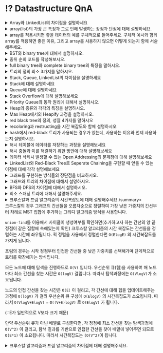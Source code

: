 # ⁉️ Datastructure QnA

<details>
<summary>Array와 LinkedList의 차이점을 설명하세요</summary>
<div markdown="2">       
먼저 원하는 원소에 접근할때 Array는 random access를 지원합니다.

인덱스를 통해 O(1)의 시간복잡도로 접근할 수 있습니다.

반면 Linkedlist는 sequential access를 지원합니다. 원하는 요소에 접근할 때 순차적으로 검색하며 찾아야해서 시간복잡도는 O(n)이 됩니다.

삽입/삭제의 경우 배열은 O(n)의 시간복잡도가 걸리고, 링크트리스트는 O(1)이 소요됩니다.

저장 방식도 배열에서 요소들은 인접한 메모리 위치에 연이어 저장됩니다. 반면 링크트리스트에서는 새로운 요소에 할당된 메모리 위치 주소가 링크트리스트의 이전 요소에 저장됩니다.

배열에서 메모리는 배열이 선언되자마자 compile time에 할당되어 집니다. (정적 메모리 할당)

링크트리스트에서 새로운 노드가 추가될 때 메모리를 runtime에 할당합니다. (동적 메모리 할당)

배열은 stack 섹션에 메모리 할당이 이루어지고 링크트 리스트는 heap 섹션에 메모리 할당이 이루어집니다.
</div>
</details>


<details>
<summary>array(list)의 가장 큰 특징과 그로 인해 발생하는 장점과 단점에 대해 설명하세요.</summary>
<div markdown="2">       

**array**

배열의 가장 큰 특징은 순차적으로 데이터를 저장한다는 점입니다.

데이터에 순서가 있기 때문에 0부터 시작하는 인덱스가 존재하며, 인덱스를 사용해 특정 요소를 찾고 조작이 가능하다는 것이 array의 장점입니다.

반면에 이에 따른 단점도 존재하는데, 순차적으로 존재하는 데이터의 중간에 요소가 삽입되거나 삭제되는 경우 그 뒤의 모든 요소들을 한칸씩 밀거나 당겨줘야하는 단점이 있습니다.

이런 경우 메모리 상에서 이루어지는 작업이 다른 자료구조에 비해 커지기 때문에 배열은 정보가 자주 삭제되거나 추가되는 데이터를 담기에는 적절치 않습니다.

**list**

리스트는 순서대로 저장하는 자료구조입니다.

구현 방식에 따라 크게 array list와 linked list로 나누어집니다.

array list

배열을 이용하여 리스트를 구현한 것을 의미합니다.

따라서 가장 큰 특징은 배열과 같이 순차적으로 데이터를 저장한다는 점입니다.

인덱스를 이용해서 특정 원소에 접근이 빠르다는 장점이 있고 데이터의 추가와 삭제가 느리다는 단점이 있습니다.

또한 리스트의 크기보다 저장할 데이터의 양이 많을 때 메모리의 사이즈를 다시 조정해야하는 문제가 발생합니다. 새로운 메모리를 찾아 복제해야하므로 시간이 오래 걸립니다.

linked list

가장 큰 특징은 각 노드에 다음 노드의 주소를 저장한다는 점입니다.

고정된 크기를 갖지 않기 때문에 동적으로 메모리 사용이 가능합니다. 또한 삽입/삭제 연산 시 O(1)의 시간복잡도를 갖는 장점이 있습니다.

반면에 특정 위치의 데이터를 검색할때 순차적으로 검색하여 찾아야하므로 O(n)의 시간복잡도를 갖는 단점이 있습니다.

</div>
</details>

<details>
<summary>array를 적용시키면 좋을 데이터의 예를 구체적으로 들어주세요. 구체적 예시와 함께 array를 적용하면 좋은 이유, 그리고 array를 사용하지 않으면 어떻게 되는지 함께 서술해주세요.</summary>
<div markdown="2">       

달 별 주식 차트 데이터가 있습니다.

달 별 주식 차트에 대한 데이터는 요소가 중간에 새롭게 추가되거나 삭제되는 정보가 아니며, 날자별로 주식 가격이 차례대로 저장되어야 하는 데이터 입니다.

순서가 중요한 데이터이므로 배열과 같이 순서를 보존해주는 자료구조를 사용하는 것이 좋습니다.

순서가 없는 자료구조를 사용하는 경우에는 날짜별 주식 가격을 확인하기 어렵고, 매번 전체 자료를 읽어 들이고 비교해야 하는 문제가 발생합니다.

</div>
</details>

<details>
<summary>BST와 binary tree에 대해서 설명하시오.</summary>
<div markdown="2">       
binary search tree는 binary tree의 성질을 자식노드를 최대 2개까지 가지는 성질과 트리의 성질을 만족하고, 새로운 정의인 왼쪽 자식 노드에는 자기 자신보다 작은 키값을 오른 쪽은 자기 자신보다 큰 키값을 가지는 노드를 가지는 tree 구조입니다. 이런 성질과 함께 균형 잡힌 트리의 경우에 O(logn)의 시간 복잡도를 가진다. 균형 잡힌 트리를 구성하기 위해서 Red-black tree나 AVL tree를 이용한다.
</div>
</details>


<details>
<summary>중위 순회 코드를 작성해보시오.</summary>
<div markdown="2">       
```def inorder(self, node):
	if self.node == None:
		return
	self.inorder(node.left)
	print(node.key, end= ' ')
	self.inorder(node.right)
```
</div>
</details>


<details>
<summary>full binary tree와 complete binary tree의 특징을 말하시오.</summary>
<div markdown="2">       
full binary tree는 잎새 노드를 제외한 모든 노드가 자식 노드를 2개 아니면 0개 가지고 있다. complete binary tree는 마지막 레벨을 제외한 모든 레벨에서 노드들이 왼쪽 단말 노드부터 꽉 채워진ㄴ 이진트리이다. complete binary tree는 1차원 배열로도 표현이 가능하다.
</div>
</details>

<details>
<summary>트리의 정의 최소 3가지를 말하시오.</summary>
<div markdown="2">       
트리는 사이클을 가지지 않고 노드에서 모든 정점이 연결된 구조를 가지며, 간선의 개수가 노드의 개수-1이다. 또 간선 하나를 자르면 트리가 두 개로 분리된다. 마지막으로 임의의 노드에서 다른 노드로 가는 경로는 유일하다.
</div>
</details>


<details>
<summary>Stack, Queue, LinkedList의 차이점을 설명하세요</summary>
<div markdown="2">       
Stack은 먼저 들어간 데이터가 가장 늦게 나오는 LIFO 구조입니다. Queue는 먼저 들어간 데이터가 먼저 나오는 FIFO 구조입니다. LinkedList는 각각의 데이터가 그 다음 데이터를 가리키는 하나의 참조만 갖는 구조입니다.
</div>
</details>

<details>
<summary>Stack에 대해 설명하세요</summary>
<div markdown="2">       
스택은 LIFO의 원리로 동작하는 선형적인 자료구조입니다. 스택은 데이터를 한쪽으로 삽입하고 삭제하기 때문에 데이터는 들어간 반대 순서로 나오는 특징을 가집니다. 스택의 이러한 특징을 활용하여 “웹 브라우저 뒤로가기”,”후위 표기법 계산”, “수식의 괄호 검사” 을 할 수 있습니다.
</div>
</details>

<details>
<summary>Queue에 대해 설명하세요</summary>
<div markdown="2">       
큐는 FIFO의 원리로 동작하는 자료구조입니다. 큐는 데이터를 한쪽에서 삽입하고 다른 한쪽에서 삭제하기 때문에 데이터가 들어간 순서대로 나오는 특징을 가집니다. 큐의 이러한 특징을 활용하여 “BFS 그래프 탐색”, “CPU 프로세스 스케쥴링” 을 할 수 있습니다
</div>
</details>

<details>
<summary>Stack Overflow에 대해 설명해보세요</summary>
<div markdown="2">       
운영체제의 메모리 영역중 함수의 지역변수, 매개변수가 저장되는 스택영역이 있습니다. 함수가 과도하게 호출되어 스택영역공간이 가득차게 되면 stack overflow가 발생할 수 있습니다.
</div>
</details>

<details>
<summary>Priority Queue의 동작 원리에 대해서 설명하시오.</summary>
<div markdown="2">       
우선순위 큐는 가장 우선순위가 높은 데이터를 먼저 꺼내기 위해 고안된 자료구조입니다. 우선순위 큐를 구현하기 위해서 힙으로 구현하는 것이 가장 효율적입니다. 따라서 힙에 대해 설명드리면 힙은 완전 이진 트리의 일종으로 루트 노드의 값이 최대면 최대힙, 최소면 최소힙으로 표현합니다. 힙의 이러한 특징으로 힙의 루트노드를 꺼낸다면 우선순위 큐의 목적인 우선순위가 가장 높은 데이터를 얻을 수 있는 것입니다. 힙은 모든 노드가 자신의 자식 노드보다 우선순위가 높다는 성질을 가지고 있어 이 성질을 통해 삽입과 삭제 연산 모두 O(logN)의 시간복잡도를 가지게 되는데 이는 배열, 연결리스트로 구현한 우선순위 큐보다 효율적입니다.
</div>
</details>

<details>
<summary>Heap의 종류와 각각의 특징을 설명하시오.</summary>
<div markdown="2">       
힙의 종류에는 최소힙과 최대힙이 있습니다. 최소힙은 부모 노드의  키 값이 자식 노드의 키 값보다 작거나 같은 완전 이진 트리입니다. 따라서 루트 노드가 가장 작은 값을 가지게 됩니다. 이와 반대로 최대힙은 부모 노드의 키 값이 자식 노드의 키 값보다 크거나 같은 완전 이진 트리입니다. 따라서 루트 노드가 가장 큰 값을 가지게 됩니다.
</div>
</details>

<details>
<summary>Max Heap에서의 Heapify 과정을 설명하시오.</summary>
<div markdown="2">       
원소 삽입 과정을 예로 들면 먼저 가장 말단의 노드에 원소를 삽입합니다. 다음 부모 노드와 비교해서 자식 노드가 크다면 교환하고 작다면 해당 부분에서 정지해 Heapify가 완료됩니다.  이런 로직을 최대힙의 성질을 만족할 때까지 반복합니다.
원소 삭제 과정에서는 먼저 루트 노드를 삭제하고 마지막 원소를 루트로 이동 후에 큰 값을 가진 자식과 위치를 교환해 가며 힙 구조를 완성시킵니다.
</div>
</details>


<details>
<summary>red black tree의 정의, 성질 4가지를 말하시오</summary>
<div markdown="2">       
red black tree는 다음 네가지의 조건을 만족해야한다. 루트 노드의 색깔은 검정이다(root property). 모든 leaf노드는 검정이다(external property). 빨강노드의 자식은 반드시 검정이다(internal property). 마지막으로 리프노드에서 루트 노드까지 가는 경로에서 만나는 블랙 노드의 개수는 같다.(depth property)
</div>
</details>

<details>
<summary>recoloring과 restructing을 시간 복잡도와 함께 설명하시오</summary>
<div markdown="2">       
restructing은 부모의 형제 노드가 검정색일 때 수행한다. restructing은 삽입된 노드, 부모 노드, 조부모 노드 이 세가지를 정렬하고 bst 성질에 맞게 트리구조로 바꾼 뒤에 중간 값을 루트로 달고 검정색으로 칠한뒤 나머지 노드는 빨강색으로 칠한다. 삽입을 하기 위해서 위치를 검색하는 시간 복잡도가 O(logn)이고 삽입과 정렬 모두 상수 시간이 들어서 최종적으로 restructing은 O(logn)의 시간 복잡도를 가진다. 
recoloring은 부모의 형제 노드의 색깔이 빨강색일때 진행한다. 부모와 부모의 형제의 색깔을 검정으로 만들어주고 삽입된 노드의 부모의 부모는 빨강색으로 바꾼다. 만약 부모가 root node라면 부모의 부모 색깔은 검정이 되고, 만약에 어떤 트리의 일부분인 서브트리라면 부모의 형제 색깔을 보고 restructing이나 recoloring을 다시 수행한다. 이에 따른 시간 복잡도는 restructing과 마찬가지로 insert해줄 위치를 찾는데 O(logn)시간이 걸리며 색깔만 바꿔주는데 상수시간이 걸려 최종적인 recoloring의 시간 복잡도는 O(logn)이다.
</div>
</details>

<details>
<summary>hash에서 red-black 트리가 사용되는 경우가 있는데, 사용하는 이유와 언제 사용하는지 설명하시오.</summary>
<div markdown="2">       
hash의 seperate chaining을 할 때, red-black tree로 링크드 리스트를 대체할 때가 있다. threshold가 8이상인 경우에 chaining하는 부분을  red-black tree로 구성하는 것이다. 그 이유는 링크드 리스트의 경우 검색의 시간 복잡도가 O(n)인데, red-black tree로 치환하게 되면 O(logn)으로 해시 충돌 시 더 빠른 검색을 보장하기 때문이다.
</div>
</details>



<details>
<summary>해시 테이블에 데이터를 저장하는 과정을 설명해보세요</summary>
<div markdown="2">       
해시 테이블은 배열로 이루어져있고 key-value 쌍의 데이터를 저장하는 자료구조입니다.

해시 함수를 통해 데이터의 key값으로 해시값을 얻을 수 있습니다. 이렇게 얻은 데이터의 해시값은 해시 bucket의 index로 사용되고, 해당 index에 데이터가 저장됩니다.
</div>
</details>

<details>
<summary>해시 충돌과 이를 해결하기 위한 방안에 대해 설명해보세요</summary>
<div markdown="2">       
해시 충돌을 설명하기전에 해시 함수에 대해 알아야 합니다.

해시 함수는 임의 크기의 데이터를 고정 크기의 값으로 매핑하는데 사용되는 함수입니다. 임의 크기의 데이터를 고정 크기의 해시값으로 변환하는 과정에서 서로 다른 데이터가 동일한 해시값을 갖는 해시 충돌이 발생할 수 있습니다.

해시 충돌을 해결하는데에 Open Addressing, Seperate Chaining 방식이 사용됩니다.

Open Addressing은 해시 충돌이 발생하면 비어있는 bucket을 찾아 데이터를 삽입하는 방식입니다. 비어있는 bucket을 찾는 방식에는 linear probing, quadratic probing, double hashing 이 있습니다.

linear probing은 해시 충돌이 발생한 위치로부터 고정폭만큼 이동하면서 비어있는 bucket을 찾는 방식입니다. quadratic probing은 해시 충돌이 발생한 위치로부터 n^2 만큼 이동하면서 비어있는 bucket을 찾는 방식입니다. 마지막으로 double hashing 방식은 데이터의 해시값을 다른 해시 함수로 해싱하여 비어있는 bucket을 찾는 방식입니다.

Seperate Chaining은 해시 bucket을 LinkedList를 가리키는 포인터로 구성하여 해시 충돌 발생시 해당 bucket의 LinkedList에 데이터를 추가하는 방식입니다.

특정 버킷에 해당하는 LinkedList의 데이터가 8개가 되면 Red Black Tree로 구조를 변경합니다. 그 이유는 데이터가 많아지면 LinkedList 의 탐색 속도가 느려지기 때문입니다.

데이터가 6개로 줄어들면 다시 LinkedList로 구조를 변경합니다. 그 이유는 Red black Tree를 사용하므로써 가질 수 있는 속도 측면의 이점이 크지 않고, 오히려 메모리 소요가 더 크기 때문입니다.
</div>
</details>

<details>
<summary>데이터 삭제시 발생할 수 있는 Open Addressing의 문제점에 대해 설명해보세요</summary>
<div markdown="2">       
Open Addressing 의 타겟 데이터 탐색 알고리즘은 다음과 같습니다. 현재 방문한 버킷이 비어있다면 탐색을 종료하고, 비어있지 않을 경우 버킷속 데이터가 타겟 데이터와 동일한지 확인합니다.

이러한 Open Addressing의 탐색 방식으로 인해 삭제하고자 하는 데이터를 찾는 과정에서 빈 버킷을 만나면 탐색이 종료되는 문제가 나타날 수 있습니다.

이 문제를 해결하기 위해 삭제된 버킷에 dummy node를 채우거나 flag를 활용하여 탐색 과정에서 빈 버킷을 만나더라도 탐색을 이어가도록 할 수 있습니다
</div>
</details>


<details>
<summary>LinkedList와 Red-Black Tree로 Seperate Chaining을 구현할 때 얻을 수 있는 이점에 대해 각각 설명해보세요</summary>
<div markdown="2">       
Seperate Chaining 방식을 따르는 해시 테이블에서 해싱 충돌이 발생한 데이터가 8개 되면 LinkedList에서 Red Black Tree로 구조를 변경합니다.

데이터의 개수가 많을 수록 O(N)의 시간복잡도를 가진 LinkedList의 탐색 속도는 느려지지만, Red Black Tree는 O(logN)으로 비교적 준수한 탐색 속도를 가집니다.

해시 출돌이 발생한 데이터가 6개로 줄어들면 Red Black Tree에서 LinkedLisf로 구조를 변경합니다.

데이터 개수가 6개 정도이면 Red Black Tree를 사용하므로써 가질 수 있는 속도 측면의 이점이 그리 크지 않고, 오히려 메모리 소요가 크기 때문에 LinkedList로 구조를 변경합니다.
</div>
</details>





<details>
<summary>그래프를 구현하는 방식들의 장단점을 비교하시오.</summary>
<div markdown="2">       
그래프를 구현하는 방식에는 인접행렬로 구현하는 방법과 인접리스트로 구현하는 방법이 있습니다. 먼저 인접행렬은 2차원 배열로 그래프의 연결 관계를 모두 표현하는 방법입니다. 따라서 배열의 위치를 확인하면 두 점에 대한 연결 정보를 조회할 때 0(1)의 시간복잡도면 가능하다는 장점이 있지만 인접한 노드를 찾기 위해서는 모든 노드를 전부 순회해야하고 정점의 개수가 n개인 그래프는 간선의 수와 무관하게 항상 n^2의 메모리 공간이 필요하다는 단점이 있습니다.
다음으로 인접리스트는 각각의 정점에 인접한 정점들을 리스트로 표시하는 방법입니다. 필요한 만큼의 공간만 사용하기 때문에 인접행렬에 비해 공간의 낭비가 적고 정점들의 연결 정보를 탐색할 때 간선의 개수를 n개라고 했을때 O(n)의 시간이면 가능하다는 장점이 있지만 특정 두점이 연결되었는지 확인하려면 인접행렬에 비해 시간이 오래 걸린다는 단점이 있습니다.
</div>
</details>

<details>
<summary>그래프와 트리의 차이점에 대해서 설명하시오.</summary>
<div markdown="2">       
첫번째로 트리는 두 개의 정점 사이에 하나의 경로만 존재하는 반면 그래프는 노드 사이에 단방향 및 양방향 경로를 가질 수 있습니다. 두번쨰로 그래프에는 루프와 자체 루프가 있을 수 있지만 트리에는 루프와 자체 루프가 있을 수 없습니다. 세번째, 트리에는 계층적 구조가 있고 그래프는 네트워크 모델입니다.
</div>
</details>


<details>
<summary>BFS와 DFS의 차이점에 대해서 설명하시오.</summary>
<div markdown="2">       
DFS는 깊이 우선 탐색으로 탐색 노드의 인접 노드의 자식들을 모두 탐색하고, 다시 돌아와서 탐색 노드의 다른 인접 노드 자식들을 모드 탐색하는 방법으로 스택이나 재귀함수로 구현할 수 있습니다.
반면 BFS는 너비 우선 탐색으로 탐색 노드의 인접한 노드를 먼저 탐색하는 방법으로 큐를 이용해서 구현합니다.
두 방식 모두 조건 내의 모든 노드를 검색한다라면 인접 리스트로 구현하면 O(V+E), 인접 행렬로 구현하면 O(V^2)로 시간 복잡도는 동일합니다.
</div>
</details>

<details>
<summary>최소 스패닝 트리에 대해서 설명해주세요.</summary>
<div markdown="2">       
그래프의 스패닝 트리 중 가선의 가중치(edge weight) 값이 최소인 스패닝 트리를 최소 스패닝 트리라고 합니다.

스패닝 트리란 그래프의 모든 정점이 사이클없이 연결된 형퇴를 말합니다.

크루스칼과 프림을 통해서 MST를 구현할 수 있습니다.
</div>
</details>


<details>
<summary>크루스칼과 프림 알고리즘의 시간복잡도에 대해 설명해주세요./summary>
<div markdown="2">       
크루스칼의 경우 그래프의 간선들을 오름차순으로 정렬하여 가장 낮은 가중치의 간선부터 차례로 MST 집합에 추가하는 그리디 알고리즘 방식을 사용합니다.

`union-find`를 이용해서 사이클이 생성여부를 확인하면(추가하고자 하는 간선의 양 끝 정점이 같은 집합에 속해있는지  확인) 크루스칼 알고리즘의 시간 복잡도는 간선들을 정렬하는 시간에 좌우됩니다. 퀵 정렬을 사용해서 정렬한다면 `O(ElogE)` 의 시간복잡도를 가지게 됩니다.

프림의 경우는 시작 정점부터 인접한 간선들 중 낮은 가중치를 선택해가며 단계적으로 트리를 확장해가는 방식입니다.

모든 노드에 대해 탐색을 진행하므로 `O(V)` 입니다. 우선순위 큐(힙)을 사용하여 매 노드마다 최소 간선을 찾는 시간은 `O(logV)` 걸립니다. 따라서 탐색과정에는 `O(VlogV)`가 소요됩니다.

노드의 인접 간선을 찾는 시간은 `O(E)` 이 걸리고, 각 간선에 대해 힙을 업데이트해주는 과정에 `O(logV)` 가 걸려 우선순위 큐 구성에 `O(ElogV)` 의 시간복잡도가 소요됩니다. 따라서 `O(VlogV+ElogV)` = `O((V+E)logV)` 로 `O(ElogV)` 가 됩니다.

(∵E가 일반적으로 V보다 크기 때문)

만약 우선순위 큐가 아닌 배열로 구성한다면, 각 정점에 최소 간선을 찾는 탐색과정에 `O(V^2)` 이 걸리고, 탐색 결과를 기반으로 인접한 간선을 찾아 배열에 넣어주면 되므로 `O(E*1)` 이 소요됩니다. 따라서 시간복잡도는 `(O(V^2)`이 됩니다.
</div>
</details>

<details>
<summary>크루스칼 알고리즘과 프림 알고리즘의 차이점에 대해 설명해주세요.</summary>
<div markdown="2">       
크루스칼은 간선 위주의 알고리즘이고, 프림은 정점 위주의 알고리즘 입니다.

크루스칼의 경우 그래프의 간선들을 오름차순으로 정렬하여 가장 낮은 가중치의 간선부터 차례로 MST 집합에 추가하는 그리디 알고리즘을 사용하는 방식이고,

프림의 경우는 시작 정점부터 인접한 간선들 중 낮은 가중치를 선택해가며 단계적으로 트리를 확장해가는 방식입니다.

간선의 개수가 적은 경우에는 크루스칼을 간선의 개수가 많은 경우네는 프림 알고리즘을 사용하는 것이 좋습니다.
</div>
</details>